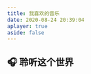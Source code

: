 ```yaml
---
title: 我喜欢的音乐
date: 2020-08-24 20:39:04
aplayer: true
aside: false
---
```


## 🎧 聆听这个世界

<div class="aplayer" data-id="320603130" data-server="netease" data-type="playlist" data-mutex="true" data-preload="auto" data-theme="#3F51B5" data-autoplay="false"></div>